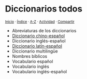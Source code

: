 # Diccionarios todos
<sup>[Inicio](../index.md) · [Índice](../index.md#contenido) · [A-Z](../indices/alfabetico.md) · [Actividad](../indices/actividad.md) · [Compartir](https://x.com/intent/tweet?text=%C3%8Dndice%20de%20todos%20los%20diccionarios%20en%20Jucardus.%0A%E2%86%92%20https%3A%2F%2Fjucardus.github.io%2Findices%2Fdiccionarios.html%0A%0A%23indcs_jucardus%20%23dccnrs_jucardus%0A%40jucardus)</sup>

* Abreviaturas de los diccionarios
* [Diccionario chino-español](../indices/chino-espanol.md)
* Diccionario inglés-español
* [Diccionario latín-español](../indices/latin-espanol.md)
* Diccionario multilingüe
* Nombres bíblicos
* Vocabulario español
* Vocabulario inglés
* Vocabulario inglés-español
